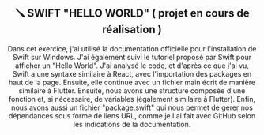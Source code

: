 <div align="center"><br><br>
        <h2>🪛 SWIFT "HELLO WORLD" ( projet en cours de réalisation )</h2>



Dans cet exercice, j'ai utilisé la documentation officielle pour l'installation de Swift sur Windows. J'ai également suivi le tutoriel proposé par Swift pour afficher un "Hello World". J'ai analysé le code, et d'après ce que j'ai vu, Swift a une syntaxe similaire à React, avec l'importation des packages en haut de la page. Ensuite, elle continue avec un fichier main écrit de manière similaire à Flutter. Ensuite, nous avons une structure composée d'une fonction et, si nécessaire, de variables (également similaire à Flutter). Enfin, nous avons aussi un fichier "package.swift" qui nous permet de gérer nos dépendances sous forme de liens URL, comme je l'ai fait avec GitHub selon les indications de la documentation.
</div>
